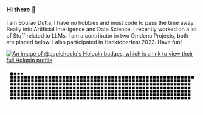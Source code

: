 ### Hi there 👋

I am Sourav Dutta, I have no hobbies and must code to pass the time away. Really into Artificial Intelligence and Data Science. I recently worked on a lot of Stuff related to LLMs. I am a contributor in two Omdena Projects, both are pinned below. I also participated in Hacktoberfest 2023. Have fun!


[![An image of @papichoolo's Holopin badges, which is a link to view their full Holopin profile](https://holopin.me/papichoolo)](https://holopin.io/@papichoolo)

<picture>
  <source media="(prefers-color-scheme: dark)" srcset="https://raw.githubusercontent.com/papichoolo/papichoolo/output/github-contribution-grid-snake-dark.svg">
  <source media="(prefers-color-scheme: light)" srcset="https://raw.githubusercontent.com/papichoolo/papichoolo/output/github-contribution-grid-snake.svg">
  <img alt="github contribution grid snake animation" src="https://raw.githubusercontent.com/papichoolo/papichoolo/output/github-contribution-grid-snake.svg">
</picture>



<!--
**papichoolo/papichoolo** is a ✨ _special_ ✨ repository because its `README.md` (this file) appears on your GitHub profile.

Here are some ideas to get you started:

- 🔭 I’m currently working on ...
- 🌱 I’m currently learning ...
- 👯 I’m looking to collaborate on ...
- 🤔 I’m looking for help with ...
- 💬 Ask me about ...
- 📫 How to reach me: ...
- 😄 Pronouns: ...
- ⚡ Fun fact: ...
-->
